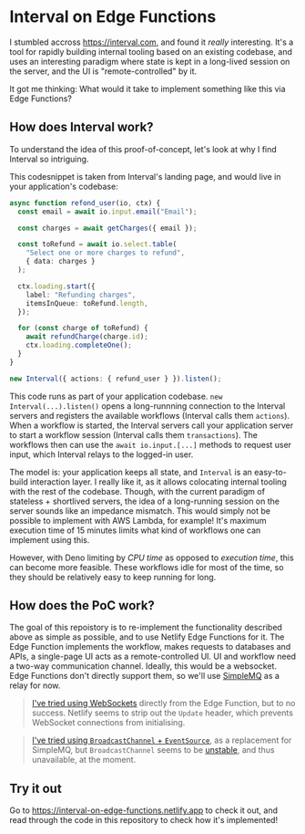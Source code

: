 # Interval on Edge Functions

I stumbled accross https://interval.com, and found it *really* interesting.
It's a tool for rapidly building internal tooling based on an existing codebase,
and uses an interesting paradigm where state is kept in a long-lived session on the server,
and the UI is "remote-controlled" by it.

It got me thinking: What would it take to implement something like this via Edge Functions?

## How does Interval work?

To understand the idea of this proof-of-concept, let's look at why I find Interval so
intriguing.

This codesnippet is taken from Interval's landing page, and would live in your application's codebase:

```ts
async function refond_user(io, ctx) {
  const email = await io.input.email("Email");

  const charges = await getCharges({ email });

  const toRefund = await io.select.table(
    "Select one or more charges to refund",
    { data: charges }
  );

  ctx.loading.start({
    label: "Refunding charges",
    itemsInQueue: toRefund.length,
  });

  for (const charge of toRefund) {
    await refundCharge(charge.id);
    ctx.loading.completeOne();
  }
}

new Interval({ actions: { refund_user } }).listen();
```

This code runs as part of your application codebase. `new Interval(...).listen()` opens a long-runnning connection to the Interval servers and registers the available workflows (Interval calls them `actions`).
When a workflow is started, the Interval servers call your application server to start a workflow session (Interval calls them `transactions`).
The workflows then can use the `await io.input.[...]` methods to request user input,
which Interval relays to the logged-in user.

The model is: your application keeps all state, and `Interval` is an easy-to-build interaction layer.
I really like it, as it allows colocating internal tooling with the rest of the codebase.
Though, with the current paradigm of stateless + shortlived servers, the idea of a long-running session
on the server sounds like an impedance mismatch.
This would simply not be possible to implement with AWS Lambda, for example!
It's maximum execution time of 15 minutes limits what kind of workflows one can implement using this.

However, with Deno limiting by *CPU time* as opposed to *execution time*, this can become more feasible.
These workflows idle for most of the time, so they should be relatively easy to keep running for long.

## How does the PoC work?

The goal of this repoistory is to re-implement the functionality described above as simple as possible,
and to use Netlify Edge Functions for it.
The Edge Function implements the workflow, makes requests to databases and APIs, a single-page UI
acts as a remote-controlled UI.
UI and workflow need a two-way communication
channel. Ideally, this would be a websocket.
Edge Functions don't directly support them, so we'll use [SimpleMQ](https://gitlab.com/Skn0tt/simplemq) as a relay for now.

> [I've tried using WebSockets](https://github.com/Skn0tt/interval-on-edge-functions/tree/attempt-websockets) directly from the Edge Function, but to no success.
> Netlify seems to strip out the `Update` header, which prevents WebSocket connections from initialising.

> [I've tried using `BroadcastChannel` + `EventSource`](https://github.com/Skn0tt/interval-on-edge-functions/tree/attempt-broadcastchannel), as a replacement for SimpleMQ, but `BroadcastChannel` seems to be [unstable](https://github.com/denoland/deno/blob/6bb555b549a203ebe921260379f3da70787be655/ext/broadcast_channel/lib.rs#L44), and thus unavailable, at the moment.

## Try it out

Go to https://interval-on-edge-functions.netlify.app to check it out,
and read through the code in this repository to check how it's implemented!
